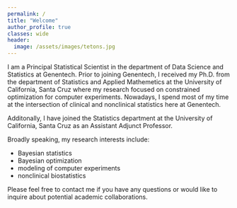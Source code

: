 ```yaml
---
permalink: /
title: "Welcome"
author_profile: true
classes: wide
header:
  image: /assets/images/tetons.jpg
---
```


I am a Principal Statistical Scientist in the department of Data Science and Statistics at Genentech. Prior to joining Genentech, I received my Ph.D. from the department of Statistics and Applied Mathemetics at the University of California, Santa Cruz where my research focused on constrained optimization for computer experiments. Nowadays, I spend most of my time at the intersection of clinical and nonclinical statistics here at Genentech.

Additonally, I have joined the Statistics department at the University of California, Santa Cruz as an Assistant Adjunct Professor. 

Broadly speaking, my research interests include:
- Bayesian statistics
- Bayesian optimization
- modeling of computer experiments
- nonclinical biostatistics

Please feel free to contact me if you have any questions or would like to inquire about potential academic collaborations.

